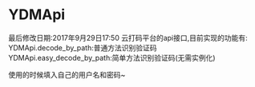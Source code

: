 # YDMApi

最后修改日期:2017年9月29日17:50
云打码平台的api接口,目前实现的功能有:
YDMApi.decode_by_path:普通方法识别验证码
YDMApi.easy_decode_by_path:简单方法识别验证码(无需实例化)

使用的时候填入自己的用户名和密码~
